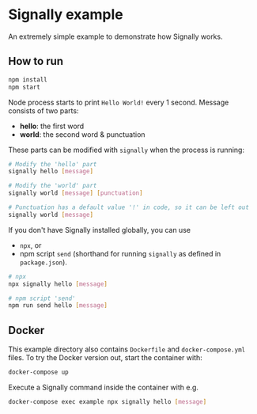 # Signally example

An extremely simple example to demonstrate how Signally works.

## How to run

```sh
npm install
npm start
```

Node process starts to print `Hello World!` every 1 second. Message consists of two parts:

* **hello**: the first word
* **world**: the second word & punctuation

These parts can be modified with `signally` when the process is running:

```sh
# Modify the 'hello' part
signally hello [message]

# Modify the 'world' part
signally world [message] [punctuation]

# Punctuation has a default value '!' in code, so it can be left out
signally world [message]
```

If you don't have Signally installed globally, you can use
* `npx`, or
* npm script `send` (shorthand for running `signally` as defined in `package.json`).

```sh
# npx
npx signally hello [message]

# npm script 'send'
npm run send hello [message]
```

## Docker

This example directory also contains `Dockerfile` and `docker-compose.yml` files. To try the Docker version out, start the container with:

```sh
docker-compose up
```

Execute a Signally command inside the container with e.g.

```sh
docker-compose exec example npx signally hello [message]
```
